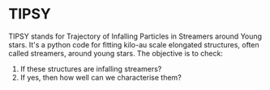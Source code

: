 # TIPSY
TIPSY stands for Trajectory of Infalling Particles in Streamers around Young stars.
It's a python code for fitting kilo-au scale elongated structures, often called streamers, around young stars. The objective is to check:
1. If these structures are infalling streamers?
2. If yes, then how well can we characterise them?
